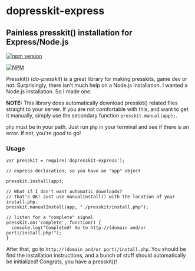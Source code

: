 # dopresskit-express
## Painless presskit() installation for Express/Node.js
[![npm version](https://badge.fury.io/js/dopresskit-express.svg)](https://badge.fury.io/js/dopresskit-express)

[![NPM](https://nodei.co/npm/dopresskit-express.png)](https://nodei.co/npm/dopresskit-express/)

Presskit() (*do-presskit*) is a great library for making presskits, game dev or not. Surprisingly, there isn't much help on a Node.js installation. I wanted a Node.js installation. So I made one.

**NOTE:** This library does automatically download presskit() related files straight to your server. If you are not comfortable with this, and want to get it manually, simply use the secondary function `presskit.manual(app);`.

`php` must be in your path. Just run `php` in your terminal and see if there is an error. If not, you're good to go!
### Usage
```
var presskit = require('dopresskit-express');

// express declaration, so you have an "app" object

presskit.install(app);

// What if I don't want automatic downloads?
// That's OK! Just use manualInstall() with the location of your install.php.
presskit.manualInstall(app, "./presskit/install.php");

// listen for a "complete" signal
presskit.on('complete', function() {
  console.log("Completed! Go to http://(domain and/or port)/install.php!");
}
```

After that, go to `http://(domain and/or port)/install.php`. You should be find the installation instructions, and a bunch of stuff should automatically be initialized! Congrats, you have a presskit()!
